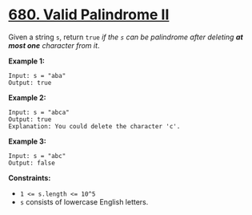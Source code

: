 # [680. Valid Palindrome II](https://leetcode.com/problems/valid-palindrome-ii)

Given a string `s`, return `true` _if the `s` can be palindrome after deleting **at most one** character from it_.

**Example 1:**

```
Input: s = "aba"
Output: true
```

**Example 2:**

```
Input: s = "abca"
Output: true
Explanation: You could delete the character 'c'.
```

**Example 3:**

```
Input: s = "abc"
Output: false
```

**Constraints:**

* `1 <= s.length <= 10^5`
* `s` consists of lowercase English letters.